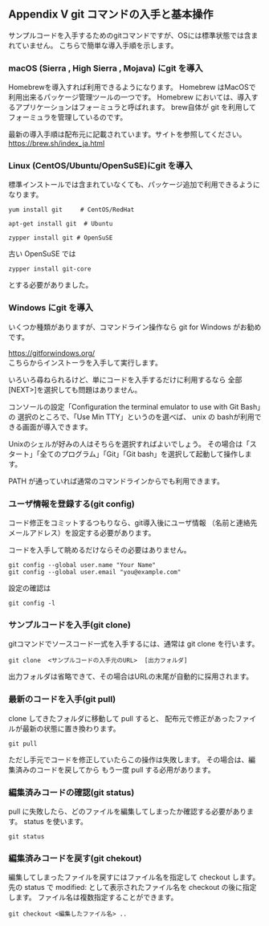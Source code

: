
## Appendix V git コマンドの入手と基本操作

サンプルコードを入手するためのgitコマンドですが、OSには標準状態では含まれていません。
こちらで簡単な導入手順を示します。

### macOS (Sierra , High Sierra ,  Mojava) にgit を導入
Homebrewを導入すれば利用できるようになります。
Homebrew はMacOSで利用出来るパッケージ管理ツールの一つです。
Homebrew においては、導入するアプリケーションはフォーミュラと呼ばれます。
brew自体が git を利用してフォーミュラを管理しているのです。

最新の導入手順は配布元に記載されています。サイトを参照してください。  
https://brew.sh/index_ja.html

### Linux (CentOS/Ubuntu/OpenSuSE)にgit を導入
標準インストールでは含まれていなくても、パッケージ追加で利用できるようになります。

```shell script
yum install git     # CentOS/RedHat

apt-get install git  # Ubuntu

zypper install git # OpenSuSE
```

古い OpenSuSE では
```shell script
zypper install git-core
```
とする必要がありました。

### Windows にgit を導入
いくつか種類がありますが、コマンドライン操作なら git for Windows がお勧めです。

https://gitforwindows.org/  
こちらからインストーラを入手して実行します。

いろいろ尋ねられるけど、単にコードを入手するだけに利用するなら 
全部[NEXT>]を選択しても問題はありません。

コンソールの設定「Configuration the terminal emulator to use with Git Bash」の
選択のところで、「Use Min TTY」というのを選べば、
unix の bashが利用できる画面が導入できます。

Unixのシェルが好みの人はそちらを選択すればよいでしょう。
その場合は「スタート」「全てのプログラム」「Git」「Git bash」を選択して起動して操作します。

PATH  が通っていれば通常のコマンドラインからでも利用できます。

### ユーザ情報を登録する(git config)
コード修正をコミットするつもりなら、git導入後にユーザ情報
（名前と連絡先メールアドレス）を設定する必要があります。

コードを入手して眺めるだけならその必要はありません。

```shell script
git config --global user.name "Your Name"
git config --global user.email "you@example.com"
```

設定の確認は

```shell script
git config -l
```

### サンプルコードを入手(git clone)
gitコマンドでソースコード一式を入手するには、通常は git clone を行います。

```shell script
git clone  <サンプルコードの入手元のURL>  [出力フォルダ]
```

出力フォルダは省略できて、その場合はURLの末尾が自動的に採用されます。

### 最新のコードを入手(git pull)
clone してきたフォルダに移動して pull すると、
配布元で修正があったファイルが最新の状態に置き換わります。

```shell script
git pull
```

ただし手元でコードを修正していたらこの操作は失敗します。
その場合は、編集済みのコードを戻してから もう一度 pull する必用があります。

### 編集済みコードの確認(git status)
pull に失敗したら、どのファイルを編集してしまったか確認する必要があります。
status を使います。

```shell script
git status
```

### 編集済みコードを戻す(git chekout)
編集してしまったファイルを戻すにはファイル名を指定して checkout します。
先の status で modified: として表示されたファイル名を checkout の後に指定します。
ファイル名は複数指定することができます。

```shell script
git checkout <編集したファイル名> ..
```
